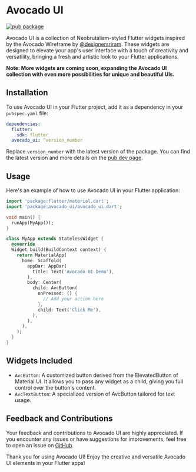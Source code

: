 # Avocado UI

[![pub package](https://img.shields.io/pub/v/avocado_ui.svg)](https://pub.dev/packages/avocado_ui)

Avocado UI is a collection of Neobrutalism-styled Flutter widgets inspired by the Avocado Wireframe by [@designersriram](https://twitter.com/designersriram). These widgets are designed to elevate your app's user interface with a touch of creativity and versatility, bringing a fresh and artistic look to your Flutter applications.

**Note: More widgets are coming soon, expanding the Avocado UI collection with even more possibilities for unique and beautiful UIs.**

## Installation

To use Avocado UI in your Flutter project, add it as a dependency in your `pubspec.yaml` file:

```yaml
dependencies:
  flutter:
    sdk: flutter
  avocado_ui: ^version_number
```
Replace `version_number` with the latest version of the package. You can find the latest version and more details on the [pub.dev page](https://pub.dev/packages/avocado_ui).

## Usage

Here's an example of how to use Avocado UI in your Flutter application:

```dart
import 'package:flutter/material.dart';
import 'package:avocado_ui/avocado_ui.dart';

void main() {
  runApp(MyApp());
}

class MyApp extends StatelessWidget {
  @override
  Widget build(BuildContext context) {
    return MaterialApp(
      home: Scaffold(
        appBar: AppBar(
          title: Text('Avocado UI Demo'),
        ),
        body: Center(
          child: AvcButton(
            onPressed: () {
              // Add your action here
            },
            child: Text('Click Me'),
          ),
        ),
      ),
    );
  }
}
```
## Widgets Included

- `AvcButton`: A customized button derived from the ElevatedButton of Material UI. It allows you to pass any widget as a child, giving you full control over the button's content.
- `AvcTextButton`: A specialized version of AvcButton tailored for text usage.

## Feedback and Contributions

Your feedback and contributions to Avocado UI are highly appreciated. If you encounter any issues or have suggestions for improvements, feel free to open an issue on [GitHub](https://github.com/your_username/avocado_ui).

Thank you for using Avocado UI! Enjoy the creative and versatile Avocado UI elements in your Flutter apps!
